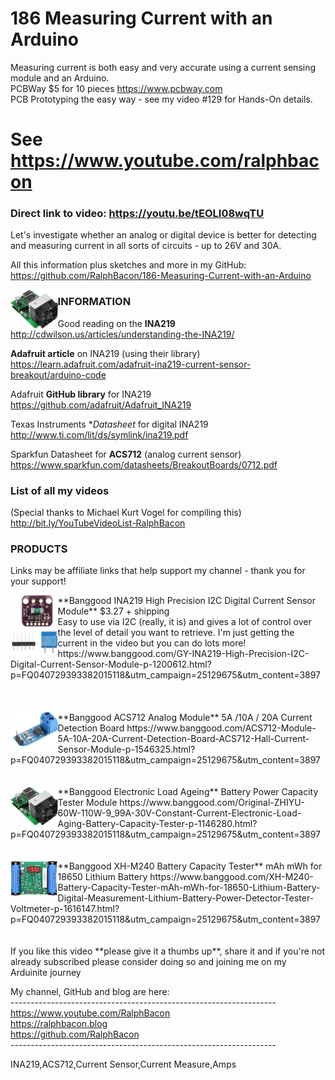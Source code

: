 # 186 Measuring Current with an Arduino
Measuring current is both easy and very accurate using a current sensing module and an Arduino.  
PCBWay $5 for 10 pieces https://www.pcbway.com  
PCB Prototyping the easy way - see my video #129 for Hands-On details.  

# See https://www.youtube.com/ralphbacon  
### Direct link to video: https://youtu.be/tEOLI08wqTU  

Let's investigate whether an analog or digital device is better for detecting and measuring current in all sorts of circuits - up to 26V and 30A.

All this information plus sketches and more in my GitHub:  
https://github.com/RalphBacon/186-Measuring-Current-with-an-Arduino

<img src="/images/Electronic Load.jpg" width="15%" align="left">

### INFORMATION	

Good reading on the **INA219**  
http://cdwilson.us/articles/understanding-the-INA219/  

**Adafruit article** on INA219 (using their library)  
https://learn.adafruit.com/adafruit-ina219-current-sensor-breakout/arduino-code  

Adafruit **GitHub library** for INA219  
https://github.com/adafruit/Adafruit_INA219

Texas Instruments **Datasheet* for digital INA219  
http://www.ti.com/lit/ds/symlink/ina219.pdf

Sparkfun Datasheet for **ACS712** (analog current sensor)  
https://www.sparkfun.com/datasheets/BreakoutBoards/0712.pdf  

### List of all my videos
(Special thanks to Michael Kurt Vogel for compiling this)  
http://bit.ly/YouTubeVideoList-RalphBacon

### PRODUCTS
<p>
Links may be affiliate links that help support my channel - thank you for your support!
</p>

<div><img src="/images/INA219.jpg" width="15%" align="left">
**Banggood INA219 High Precision I2C Digital Current Sensor Module** $3.27 + shipping<br>
  Easy to use via I2C (really, it is) and gives a lot of control over the level of detail you want to retrieve. I'm just getting the current in the video but you can do lots more!
https://www.banggood.com/GY-INA219-High-Precision-I2C-Digital-Current-Sensor-Module-p-1200612.html?p=FQ040729393382015118&utm_campaign=25129675&utm_content=3897
</div>
<br>
<br>
<br>
<div style="clear:both">
  <img src="/images/ACS712.jpg" width="15%" align="left">
**Banggood ACS712 Analog Module** 5A /10A / 20A Current Detection Board  
https://www.banggood.com/ACS712-Module-5A-10A-20A-Current-Detection-Board-ACS712-Hall-Current-Sensor-Module-p-1546325.html?p=FQ040729393382015118&utm_campaign=25129675&utm_content=3897  
</div>
<br>
<br>
<div style="clear:both">
  <img src="/images/Electronic Load.jpg" width="15%" align="left">
**Banggood Electronic Load Ageing** Battery Power Capacity Tester Module  
https://www.banggood.com/Original-ZHIYU-60W-110W-9_99A-30V-Constant-Current-Electronic-Load-Aging-Battery-Capacity-Tester-p-1146280.html?p=FQ040729393382015118&utm_campaign=25129675&utm_content=3897  
</div>
<br>
<br>
<div style="clear:both">
  <img src="/images/Battery Tester.jpg" width="15%" align="left">
**Banggood XH-M240 Battery Capacity Tester** mAh mWh for 18650 Lithium Battery  
https://www.banggood.com/XH-M240-Battery-Capacity-Tester-mAh-mWh-for-18650-Lithium-Battery-Digital-Measurement-Lithium-Battery-Power-Detector-Tester-Voltmeter-p-1616147.html?p=FQ040729393382015118&utm_campaign=25129675&utm_content=3897  
</div>
<br>
<br>
If you like this video **please give it a thumbs up**, share it and if you're not already subscribed please consider doing so and joining me on my Arduinite journey

My channel, GitHub and blog are here:  
\------------------------------------------------------------------  
https://www.youtube.com/RalphBacon  
https://ralphbacon.blog  
https://github.com/RalphBacon  
\------------------------------------------------------------------  

INA219,ACS712,Current Sensor,Current Measure,Amps
